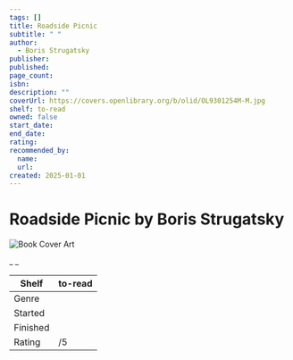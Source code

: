 ```yaml
---
tags: []
title: Roadside Picnic
subtitle: " "
author:
  - Boris Strugatsky
publisher:
published:
page_count:
isbn:
description: ""
coverUrl: https://covers.openlibrary.org/b/olid/OL9301254M-M.jpg
shelf: to-read
owned: false
start_date:
end_date:
rating:
recommended_by:
  name:
  url:
created: 2025-01-01
---
```


# Roadside Picnic by Boris Strugatsky

![Book Cover Art](https://covers.openlibrary.org/b/olid/OL9301254M-M.jpg)

_ _

| Shelf | to-read |
| --- | --- |
| Genre |  |
| Started |  |
| Finished |  |
| Rating | /5 |

